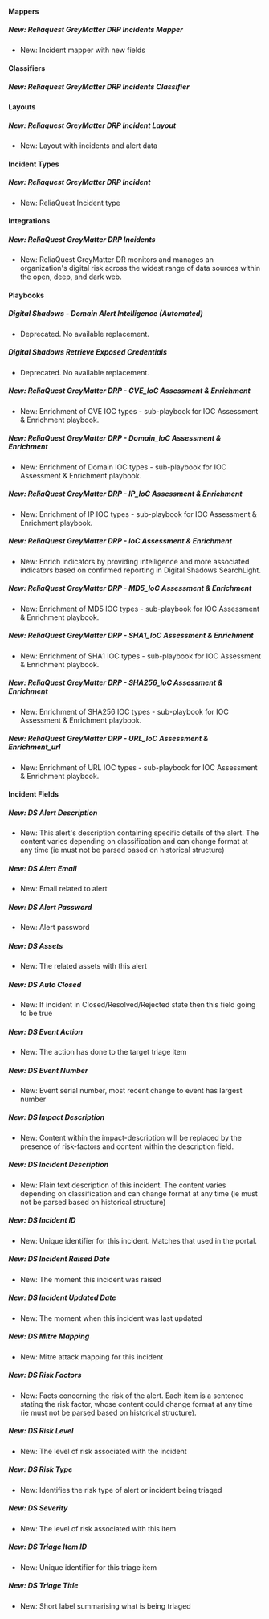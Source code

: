 
#### Mappers

##### New: Reliaquest GreyMatter DRP Incidents Mapper

- New: Incident mapper with new fields


#### Classifiers

##### New: Reliaquest GreyMatter DRP Incidents Classifier




#### Layouts

##### New: Reliaquest GreyMatter DRP Incident Layout

- New: Layout with incidents and alert data


#### Incident Types

##### New: Reliaquest GreyMatter DRP Incident

- New: ReliaQuest Incident type


#### Integrations

##### New: ReliaQuest GreyMatter DRP Incidents

- New: ReliaQuest GreyMatter DR monitors and manages an organization's digital risk across the widest range of data sources within the open, deep, and dark web.


#### Playbooks

##### Digital Shadows - Domain Alert Intelligence (Automated)

- Deprecated. No available replacement.

##### Digital Shadows Retrieve Exposed Credentials

- Deprecated. No available replacement.

##### New: ReliaQuest GreyMatter DRP - CVE_IoC Assessment & Enrichment

- New: Enrichment of CVE IOC types - sub-playbook for IOC Assessment & Enrichment playbook.

##### New: ReliaQuest GreyMatter DRP - Domain_IoC Assessment & Enrichment

- New: Enrichment of Domain IOC types - sub-playbook for IOC Assessment & Enrichment playbook.

##### New: ReliaQuest GreyMatter DRP - IP_IoC Assessment & Enrichment

- New: Enrichment of IP IOC types - sub-playbook for IOC Assessment & Enrichment playbook.

##### New: ReliaQuest GreyMatter DRP - IoC Assessment & Enrichment

- New: Enrich indicators by providing intelligence and more associated indicators based on confirmed reporting in Digital Shadows SearchLight.

##### New: ReliaQuest GreyMatter DRP - MD5_IoC Assessment & Enrichment

- New: Enrichment of MD5 IOC types - sub-playbook for IOC Assessment & Enrichment playbook.

##### New: ReliaQuest GreyMatter DRP - SHA1_IoC Assessment & Enrichment

- New: Enrichment of SHA1 IOC types - sub-playbook for IOC Assessment & Enrichment playbook.

##### New: ReliaQuest GreyMatter DRP - SHA256_IoC Assessment & Enrichment

- New: Enrichment of SHA256 IOC types - sub-playbook for IOC Assessment & Enrichment playbook.

##### New: ReliaQuest GreyMatter DRP - URL_IoC Assessment & Enrichment_url

- New: Enrichment of URL IOC types - sub-playbook for IOC Assessment & Enrichment playbook.


#### Incident Fields

##### New: DS Alert Description

- New: This alert's description containing specific details of the alert. The content varies depending on classification and can change format at any time (ie must not be parsed based on historical structure)

##### New: DS Alert Email

- New: Email related to alert

##### New: DS Alert Password

- New: Alert password

##### New: DS Assets

- New: The related assets with this alert

##### New: DS Auto Closed

- New: If incident in Closed/Resolved/Rejected state then this field going to be true

##### New: DS Event Action

- New: The action has done to the target triage item

##### New: DS Event Number

- New: Event serial number, most recent change to event has largest number

##### New: DS Impact Description

- New: Content within the impact-description will be replaced by the presence of risk-factors and content within the description field.

##### New: DS Incident Description

- New: Plain text description of this incident. The content varies depending on classification and can change format at any time (ie must not be parsed based on historical structure)

##### New: DS Incident ID

- New: Unique identifier for this incident. Matches that used in the portal.

##### New: DS Incident Raised Date

- New: The moment this incident was raised

##### New: DS Incident Updated Date

- New: The moment when this incident was last updated

##### New: DS Mitre Mapping

- New: Mitre attack mapping for this incident

##### New: DS Risk Factors

- New: Facts concerning the risk of the alert. Each item is a sentence stating the risk factor, whose content could change format at any time (ie must not be parsed based on historical structure).

##### New: DS Risk Level

- New: The level of risk associated with the incident

##### New: DS Risk Type

- New: Identifies the risk type of alert or incident being triaged

##### New: DS Severity

- New: The level of risk associated with this item

##### New: DS Triage Item ID

- New: Unique identifier for this triage item

##### New: DS Triage Title

- New: Short label summarising what is being triaged


